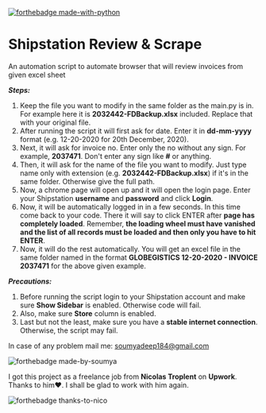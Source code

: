 [![forthebadge made-with-python](http://ForTheBadge.com/images/badges/made-with-python.svg)](https://www.python.org/)

# Shipstation Review & Scrape
An automation script to automate browser that will review invoices from given excel sheet

***Steps:***
1. Keep the file you want to modify in the same folder as the main.py is in.
   For example here it is **2032442-FDBackup.xlsx** included. Replace that with your original file.
2. After running the script it will first ask for date. Enter it in **dd-mm-yyyy** format (e.g. 12-20-2020 for 20th December, 2020).
3. Next, it will ask for invoice no. Enter only the no without any sign.
   For example, **2037471**. Don't enter any sign like **#** or anything.
4. Then, it will ask for the name of the file you want to modify. Just type name only with extension (e.g. **2032442-FDBackup.xlsx**) if it's in the same folder. Otherwise give the full path.
5. Now, a chrome page will open up and it will open the login page. Enter your Shipstation **username** and **password** and click **Login**.
6. Now, it will be automatically logged in in a few seconds. In this time come back to your code. There it will say to click ENTER after **page has completely loaded**. Remember, **the loading wheel must have vanished and the list of all records must be loaded and then only you have to hit ENTER**.
7. Now, it will do the rest automatically. You will get an excel file in the same folder named in the format **GLOBEGISTICS 12-20-2020 - INVOICE 2037471** for the above given example.

***Precautions:***
1. Before running the script login to your Shipstation account and make sure **Show Sidebar** is enabled. Otherwise code will fail.
2. Also, make sure **Store** column is enabled.
3. Last but not the least, make sure you have a **stable internet connection**. Otherwise, the script may fail.

In case of any problem mail me: <a href="mailto:soumyadeep184@gmail.com">soumyadeep184@gmail.com</a> 





![forthebadge made-by-soumya](https://img.shields.io/badge/CREATED_BY-SOUMYA-blue)



I got this project as a freelance job from **Nicolas Troplent** on **Upwork**. Thanks to him❤. I shall be glad to work with him again.

![forthebadge thanks-to-nico](https://img.shields.io/badge/THANKS_TO-NICO-brightgreen)
